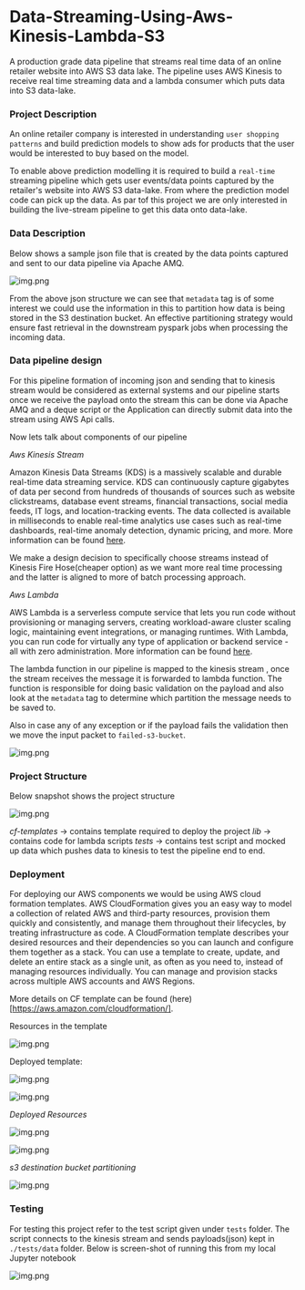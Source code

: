 # Data-Streaming-Using-Aws-Kinesis-Lambda-S3
A production grade data pipeline that streams real time data of an online retailer website into AWS S3 data lake. The pipeline uses AWS Kinesis to receive real time streaming data and a lambda consumer which puts data into S3 data-lake.

### Project Description

An online retailer company is interested in understanding `user shopping patterns` and build prediction 
models to show ads for products that the user would be interested to buy based on the model.

To enable above prediction modelling it is required to build a `real-time` streaming pipeline
which gets user events/data points captured by the retailer's website into AWS S3 data-lake. From
where the prediction model code can pick up the data. As par tof this project we are only interested
in building the live-stream pipeline to get this data onto data-lake.

### Data Description

Below shows a sample json file that is created by the data points captured and sent to our data pipeline 
via Apache AMQ.

![img.png](images/input-file-format.png)


From the above json structure we can see that `metadata` tag is of some interest 
we could use the information in this to partition how data is being stored in the S3 destination bucket.
An effective partitioning strategy would ensure fast retrieval in the downstream pyspark jobs when processing the 
incoming data.


### Data pipeline design 

For this pipeline formation of incoming json and sending that to kinesis stream would be considered 
as external systems and our pipeline starts once we receive the payload onto the stream this can be done 
via Apache AMQ and a deque script or the Application can directly submit data into the stream using AWS Api calls.

Now lets talk about components of our pipeline 

*Aws Kinesis Stream*

Amazon Kinesis Data Streams (KDS) is a massively scalable and durable real-time data streaming service. KDS can continuously capture gigabytes of data per second from hundreds of thousands of sources such as website clickstreams, database event streams, financial transactions, social media feeds, IT logs, and location-tracking events. The data collected is available in milliseconds to enable real-time analytics use cases such as real-time dashboards, real-time anomaly detection, dynamic pricing, and more.
More information can be found [here](https://aws.amazon.com/kinesis/data-streams/).

We make a design decision to specifically choose streams instead of Kinesis Fire Hose(cheaper option) as we want more real time processing
and the latter is aligned to more of batch processing approach.

*Aws Lambda*

AWS Lambda is a serverless compute service that lets you run code without provisioning or managing servers, creating workload-aware cluster scaling logic, maintaining event integrations, or managing runtimes. With Lambda, you can run code for virtually any type of application or backend service - all with zero administration.
More information can be found [here](https://aws.amazon.com/lambda/).

The lambda function in our pipeline is mapped to the kinesis stream , once the stream receives the message
it is forwarded to lambda function. The function is responsible for doing basic validation on the payload
and also look at the `metadata` tag to determine which partition the message needs to be saved to.

Also in case any of any exception or if the payload fails the validation then we move the input packet
to `failed-s3-bucket`.


![img.png](images/data-pipeline.png)


### Project Structure

Below snapshot shows the project structure 

![img.png](images/project-structure.png)


*cf-templates* -> contains template required to deploy the project
*lib* -> contains code for lambda scripts
*tests* -> contains test script and mocked up data which pushes data to kinesis to test the pipeline 
end to end. 


### Deployment  

For deploying our AWS components we would be using AWS cloud formation templates.
AWS CloudFormation gives you an easy way to model a collection of related AWS and third-party resources, provision them quickly and consistently, and manage them throughout their lifecycles, by treating infrastructure as code. A CloudFormation template describes your desired resources and their dependencies so you can launch and configure them together as a stack. You can use a template to create, update, and delete an entire stack as a single unit, as often as you need to, instead of managing resources individually. You can manage and provision stacks across multiple AWS accounts and AWS Regions.

More details on CF template can be found (here)[https://aws.amazon.com/cloudformation/].


Resources in the template

![img.png](images/aws-cf-resources.png)


Deployed template:

![img.png](images/deployed-template.png)


![img.png](images/deployed-resource.png)


*Deployed Resources*

![img.png](kinesis-deployed.png)


![img.png](images/lambda.png)


*s3 destination bucket partitioning*

![img.png](images/parition-s3.png)


### Testing 

For testing this project refer to the test script given under `tests` folder.
The script connects to the kinesis stream and sends payloads(json) kept in `./tests/data` folder.
Below is screen-shot of running this from my local Jupyter notebook

![img.png](images/jupyter-testing.png)
   



